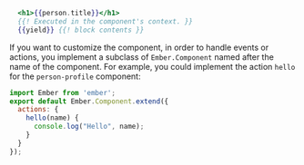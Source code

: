 ```hbs
  <h1>{{person.title}}</h1>
  {{! Executed in the component's context. }}
  {{yield}} {{! block contents }}
  ```
  If you want to customize the component, in order to
  handle events or actions, you implement a subclass
  of `Ember.Component` named after the name of the
  component.
  For example, you could implement the action
  `hello` for the `person-profile` component:
  ```app/components/person-profile.js
  import Ember from 'ember';
  export default Ember.Component.extend({
    actions: {
      hello(name) {
        console.log("Hello", name);
      }
    }
  });
```
